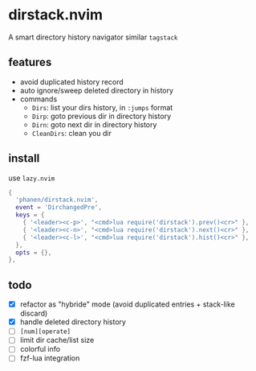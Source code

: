 # dirstack.nvim

A smart directory history navigator similar `tagstack`

## features
* avoid duplicated history record
* auto ignore/sweep deleted directory in history
* commands
  * `Dirs`: list your dirs history, in `:jumps` format
  * `Dirp`: goto previous dir in directory history
  * `Dirn`: goto next dir in directory history
  * `CleanDirs`: clean you dir

## install
use `lazy.nvim`
```lua
{
  'phanen/dirstack.nvim',
  event = 'DirchangedPre',
  keys = {
    { '<leader><c-p>', "<cmd>lua require('dirstack').prev()<cr>" },
    { '<leader><c-n>', "<cmd>lua require('dirstack').next()<cr>" },
    { '<leader><c-l>', "<cmd>lua require('dirstack').hist()<cr>" },
  },
  opts = {},
},
```

## todo
* [x] refactor as "hybride" mode (avoid duplicated entries + stack-like discard)
* [x] handle deleted directory history
* [ ] `[num][operate]`
* [ ] limit dir cache/list size
* [ ] colorful info
* [ ] fzf-lua integration
